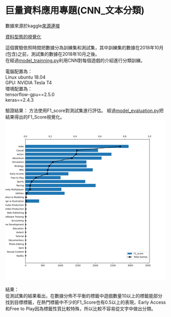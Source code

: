 # 巨量資料應用專題(CNN_文本分類)
數據來源於kaggle[來源連接](https://www.kaggle.com/nikdavis/steam-store-games?select=steam.csv)   

[資料型態的視覺化](https://github.com/tony020703/2021_scu_report-steam-/blob/main/data_visualization.ipynb)

這個實驗依照時間把數據分為訓練集和測試集，其中訓練集的數據在2018年10月(包含)之前，測試集的數據在2018年10月之後。  
在經過[model_trainning.py](https://github.com/tony020703/2021_scu_report-steam-/blob/main/model_trainning.py)利用CNN對每個遊戲的介紹進行分類訓練。

電腦配置為：  
Linux ubuntu 18.04  
GPU: NVIDIA Tesla T4  
環境配置為：  
tensorflow-gpu==2.5.0  
keras==2.4.3  

驗證結果：
方法使用F1_score對測試集進行評估。
經過[model_evaluation.py](https://github.com/tony020703/2021_scu_report-steam-/blob/main/model_evaluation.py)把結果得出的F1_Score視覺化。  
<img src="https://github.com/tony020703/2021_scu_report-steam-/blob/main/F1_score.png" width="500">
  
結果：  
從測試集的結果看出，在數據分佈不平衡的標籤中遊戲數量10以上的標籤能部分找到目標標籤，在熱門標籤中不少的F1_Score也有0.5以上的表現，Early Access和Free to Play因為標籤性質比較特殊，所以比較不容易從文字中做出分類。
